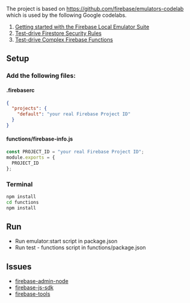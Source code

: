 The project is based on https://github.com/firebase/emulators-codelab which is used by the following Google codelabs.

1. [Getting started with the Firebase Local Emulator Suite](https://google.dev/codelabs/firebase-emulator-get-started?playlist-id=firebase-emulators#0)
2. [Test-drive Firestore Security Rules](https://google.dev/codelabs/firebase-emulator-test-rules#0)
3. [Test-drive Complex Firebase Functions](https://google.dev/codelabs/firebase-emulators-test-functions#0)

## Setup

### Add the following files:

#### .firebaserc

```json
{
  "projects": {
    "default": "your real Firebase Project ID"
  }
}
```

#### functions/firebase-info.js

```js
const PROJECT_ID = "your real Firebase Project ID";
module.exports = {
  PROJECT_ID
};
```

### Terminal

```sh
npm install
cd functions
npm install
```

## Run

- Run emulator:start script in package.json
- Run test - functions script in functions/package.json

## Issues

- [firebase-admin-node](https://github.com/firebase/firebase-admin-node/issues?q=is%3Aissue+is%3Aopen+sort%3Aupdated-desc)
- [firebase-js-sdk](https://github.com/firebase/firebase-js-sdk/issues?q=is%3Aissue+is%3Aopen+sort%3Aupdated-desc)
- [firebase-tools](https://github.com/firebase/firebase-tools/issues?q=is%3Aissue+sort%3Aupdated-desc+is%3Aopen)
